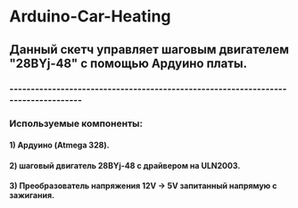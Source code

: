 # Arduino-Car-Heating

## Данный скетч управляет шаговым двигателем "28BYj-48" с помощью Ардуино платы. 

### ----------------------------------------------------------------------------------

### Используемые компоненты:

#### 1) Ардуино (Atmega 328).
#### 2) шаговый двигатель 28BYj-48 с драйвером на ULN2003.
#### 3) Преобразователь напряжения 12V -> 5V запитанный напрямую с зажигания.
